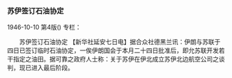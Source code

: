 ### 苏伊签订石油协定

1946-10-10
第4版()
专栏：

　　苏伊签订石油协定
    【新华社延安七日电】据合众社德黑兰讯：伊朗与苏联于四日已签订临时石油协定，一俟伊朗国会于本月二十四日批准后，即允苏联开发若干指定之油田。据可靠之政府人士称：关于苏伊在伊北成立苏伊北边航空公司之谈判，现已进入最后阶段。
